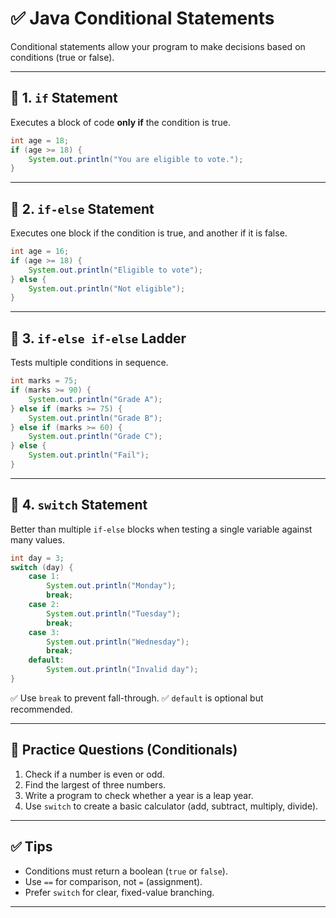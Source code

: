 # ✅ Java Conditional Statements

Conditional statements allow your program to make decisions based on conditions (true or false).

---

## 🔹 1. `if` Statement

Executes a block of code **only if** the condition is true.

```java
int age = 18;
if (age >= 18) {
    System.out.println("You are eligible to vote.");
}
```

---

## 🔸 2. `if-else` Statement

Executes one block if the condition is true, and another if it is false.

```java
int age = 16;
if (age >= 18) {
    System.out.println("Eligible to vote");
} else {
    System.out.println("Not eligible");
}
```

---

## 🔹 3. `if-else if-else` Ladder

Tests multiple conditions in sequence.

```java
int marks = 75;
if (marks >= 90) {
    System.out.println("Grade A");
} else if (marks >= 75) {
    System.out.println("Grade B");
} else if (marks >= 60) {
    System.out.println("Grade C");
} else {
    System.out.println("Fail");
}
```

---

## 🔸 4. `switch` Statement

Better than multiple `if-else` blocks when testing a single variable against many values.

```java
int day = 3;
switch (day) {
    case 1:
        System.out.println("Monday");
        break;
    case 2:
        System.out.println("Tuesday");
        break;
    case 3:
        System.out.println("Wednesday");
        break;
    default:
        System.out.println("Invalid day");
}
```

✅ Use `break` to prevent fall-through.
✅ `default` is optional but recommended.

---

## 🧠 Practice Questions (Conditionals)

1. Check if a number is even or odd.
2. Find the largest of three numbers.
3. Write a program to check whether a year is a leap year.
4. Use `switch` to create a basic calculator (add, subtract, multiply, divide).

---

## ✅ Tips

* Conditions must return a boolean (`true` or `false`).
* Use `==` for comparison, not `=` (assignment).
* Prefer `switch` for clear, fixed-value branching.

---

